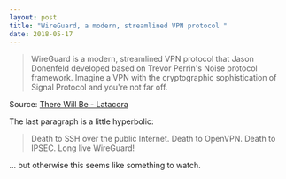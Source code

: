 ```yaml
---
layout: post
title: "WireGuard, a modern, streamlined VPN protocol "
date: 2018-05-17
---
```


> WireGuard is a modern, streamlined VPN protocol that Jason Donenfeld developed based on Trevor Perrin's Noise protocol framework. Imagine a VPN with the cryptographic sophistication of Signal Protocol and you're not far off.

Source: [There Will Be - Latacora](http://latacora.singles/2018/05/16/there-will-be.html)

The last paragraph is a little hyperbolic:

> Death to SSH over the public Internet. Death to OpenVPN. Death to IPSEC. Long live WireGuard!

... but otherwise this seems like something to watch.
